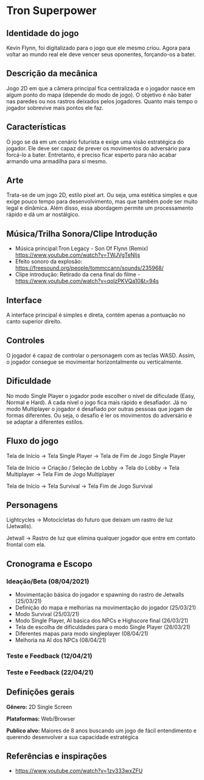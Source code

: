 # Tron Superpower

## Identidade do jogo

Kevin Flynn, foi digitalizado para o jogo que ele mesmo criou. Agora para voltar ao mundo real ele deve vencer seus oponentes, forçando-os a bater.

## Descrição da mecânica

Jogo 2D em que a câmera principal fica centralizada e o jogador nasce em algum ponto do mapa (depende do modo de jogo). O objetivo é não bater nas paredes ou nos rastros deixados pelos jogadores. Quanto mais tempo o jogador sobrevive mais pontos ele faz.

## Características

O jogo se dá em um cenário futurista e exige uma visão estratégica do jogador. Ele deve ser capaz de prever os movimentos do adversário para forcá-lo a bater. Entretanto, é preciso ficar esperto para não acabar armando uma armadilha para si mesmo.

## Arte

Trata-se de um jogo 2D, estilo pixel art. Ou seja, uma estética simples e que exige pouco tempo para desenvolvimento, mas que também pode ser muito legal e dinâmica. Além disso, essa abordagem permite um processamento rápido e dá um ar nostálgico.

## Música/Trilha Sonora/Clipe Introdução

- Música principal:Tron Legacy - Son Of Flynn (Remix) https://www.youtube.com/watch?v=TWJVgTeNljs
- Efeito sonoro da explosão: https://freesound.org/people/tommccann/sounds/235968/
- Clipe introdução: Retirado da cena final do filme - https://www.youtube.com/watch?v=qolzPKVQa10&t=94s


## Interface

A interface principal é simples e direta, contém apenas a pontuação no canto superior direito.

## Controles

O jogador é capaz de controlar o personagem com as teclas WASD. Assim, o jogador consegue se movimentar horizontalmente ou verticalmente.

## Dificuldade

No modo Single Player o jogador pode escolher o nível de dificulade (Easy, Normal e Hard). A cada nível o jogo fica mais rápido e desafiador. Já no modo Multiplayer o jogador é desafiado por outras pessoas que jogam de formas diferentes. Ou seja, o desafio é ler os movimentos do adversário e se adaptar a diferentes estilos.

## Fluxo do jogo

Tela de Início -> Tela Single Player -> Tela de Fim de Jogo Single Player

Tela de Início -> Criação / Seleção de Lobby -> Tela do Lobby -> Tela Multiplayer -> Tela Fim de Jogo Multiplayer

Tela de Início -> Tela Survival -> Tela Fim de Jogo Survival

## Personagens

Lightcycles -> Motocicletas do futuro que deixam um rastro de luz (Jetwalls).

Jetwall -> Rastro de luz que elimina qualquer jogador que entre em contato frontal com ela.

## Cronograma e Escopo

### Ideação/Beta (08/04/2021)

- Movimentação básica do jogador e spawning do rastro de Jetwalls (25/03/21)
- Definição do mapa e melhorias na movimentação do jogador (25/03/21)
- Modo Survival (25/03/21)
- Modo Single Player, AI básica dos NPCs e Highscore final (26/03/21)
- Tela de escolha de dificuldades para o modo Single Player (26/03/21)
- Diferentes mapas para modo singleplayer (08/04/21)
- Melhoria na AI dos NPCs (08/04/21)

### Teste e Feedback (12/04/21)


### Teste e Feedback (22/04/21)

## Definições gerais

**Gênero:** 2D Single Screen

**Plataformas:** Web/Browser

**Publico alvo:** Maiores de 8 anos buscando um jogo de fácil entendimento e querendo desenvolver a sua capacidade estratégica

## Referências e inspirações

- https://www.youtube.com/watch?v=1zv333wxZFU
